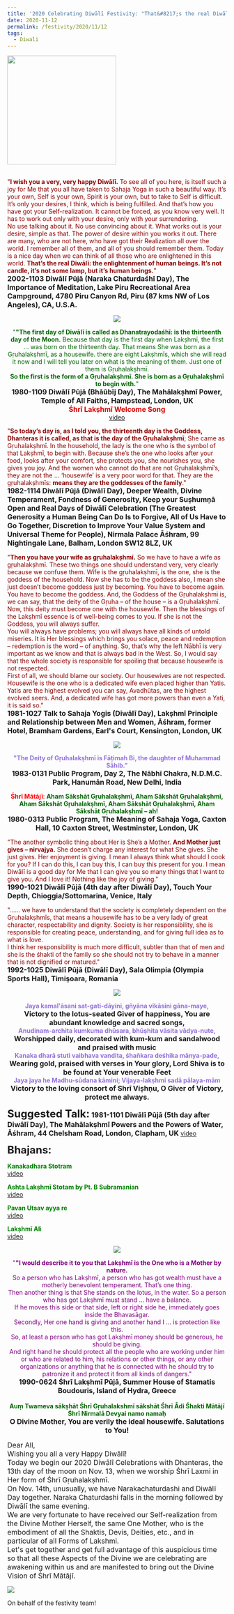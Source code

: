 ```yaml
---
title: '2020 Celebrating Diwālī Festivity: "That&#8217;s the real Diwālī: the enlightenment of human beings. It&#8217;s not candle, it&#8217;s not some lamp, but it&#8217;s human beings." '
date: 2020-11-12
permalink: /festivity/2020/11/12
tags:
  - Diwali
---
```


<div style="text-align: left"><img src="/images/image00.png" width="250" /></div><br>

<p>
<font color="DarkRed">"<b>I wish you a very, very happy Diwālī.</b>
To see all of you here, is itself such a joy for Me that you all have taken to Sahaja Yoga in such a beautiful way. It’s your own, Self is your own, Spirit is your own, but to take to Self is difficult. It’s only your desires, I think, which is being fulfilled. And that’s how you have got your Self-realization. It cannot be forced, as you know very well. It has to work out only with your desire, only with your surrendering.<br>
No use talking about it. No use convincing about it. What works out is your desire, simple as that. The power of desire within you works it out. There are many, who are not here, who have got their Realization all over the world. I remember all of them, and all of you should remember them. Today is a nice day when we can think of all those who are enlightened in this world. <b>That’s the real Diwālī: the enlightenment of human beings. It’s not candle, it’s not some lamp, but it’s human beings.</b>"</font><br>
<font size="+0"><b>2002-1103 Diwālī Pūjā (Naraka Chaturdaśhī Day), The Importance of Meditation, Lake Piru Recreational Area Campground, 4780 Piru Canyon Rd, Piru (87 kms NW of Los Angeles), CA, U.S.A.</b></font>
</p>

<div style="text-align: center"><img src="/images/image552.png" /></div>

<p style=" text-align:center;">
<font color="DarkGreen">"<b>"The first day of Diwālī is called as Dhanatrayodaśhī: is the thirteenth day of the Moon.</b> Because that day is the first day when Lakṣhmī, the first ... was born on the thirteenth day. That means She was born as a Gṛuhalakṣhmī, as a housewife. there are eight Lakṣhmīs, which she will read it now and I will tell you later on what is the meaning of them. Just one of them is Gṛuhalakṣhmī.<br>
<b>So the first is the form of a Gṛuhalakṣhmī. She is born as a Gṛuhalakṣhmī to begin with.</b>"</font><br>
<font size="+0"><b>1980-1109 Diwālī Pūjā (Bhāūbīj Day), The Mahālakṣhmī Power, Temple of All Faiths, Hampstead, London, UK</b></font><br>
<font color="Darkink"><font size="+0"><b>Śhrī Lakṣhmī Welcome Song</b></font></font><br>
<a href="https://www.youtube.com/watch?v=lLOalFn-UDA&feature=youtu.be&ab_channel=SahajaYoga">video</a>
</p>

<p>
<font color="DarkRed">"<b>So today’s day is, as I told you, the thirteenth day is the Goddess, Dhanteras it is called, as that is the day of the Gṛuhalakṣhmī</b>; She came as Gṛuhalakṣhmī. In the household, the lady is the one who is the symbol of that Lakṣhmī, to begin with. Because she’s the one who looks after your food, looks after your comfort, she protects you, she nourishes you, she gives you joy. And the women who cannot do that are not Gṛuhalakṣhmī’s, they are not the ... ‘housewife’ is a very poor word for that. They are the gṛuhalakṣhmīs: <b>means they are the goddesses of the family</b>."</font><br>
<font size="+0"><b>1982-1114 Diwālī Pūjā (Diwālī Day), Deeper Wealth, Divine Temperament, Fondness of Generosity, Keep your Suṣhumṇā Open and Real Days of Diwālī Celebration (The Greatest Generosity a Human Being Can Do Is to Forgive, All of Us Have to Go Together, Discretion to Improve Your Value System and Universal Theme for People), Nirmala Palace Āśhram, 99 Nightingale Lane, Balham, London SW12 8LZ, UK</b></font>
</p>

<p>
<font color="DarkRed">"<b>Then you have your wife as gṛuhalakṣhmī.</b> So we have to have a wife as gṛuhalakṣhmī. These two things one should understand very, very clearly because we confuse them. Wife is the gṛuhalakṣhmī, is the one, she is the goddess of the household. Now she has to be the goddess also, I mean she just doesn’t become goddess just by becoming. You have to become again. You have to become the goddess. And, the Goddess of the Gṛuhalakṣhmī is, we can say, that the deity of the Gṛuha – of the house – is a Gṛuhalakṣhmī.<br>
Now, this deity must become one with the housewife. Then the blessings of the Lakṣhmī essence is of well-being comes to you. If she is not the Goddess, you will always suffer.<br>
You will always have problems; you will always have all kinds of untold miseries. It is Her blessings which brings you solace, peace and redemption – redemption is the word – of anything. So, that’s why the left Nābhī is very important as we know and that is always bad in the West. So, I would say that the whole society is responsible for spoiling that because housewife is not respected.<br>
First of all, we should blame our society. Our housewives are not respected. Housewife is the one who is a dedicated wife even placed higher than Yatis. Yatis are the highest evolved you can say, Avadhūtas, are the highest evolved seers. And, a dedicated wife has got more powers than even a Yati, it is said so."</font><br>
<font size="+0"><b>1981-1027 Talk to Sahaja Yogis (Diwālī Day), Lakṣhmī Principle and Relationship between Men and Women, Āśhram, former Hotel, Bramham Gardens, Earl's Court, Kensington, London, UK</b></font>
</p>

<div style="text-align: center"><img src="/images/image553.png" /></div>

<p style="text-align:center;">
<font color="MediumPurple"><b>"The Deity of Gṛuhalakṣhmī is Fāṭimah Bi, the daughter of Muhammad Sāhib."</b></font><br>
<font size="+0"><b>1983-0131 Public Program, Day 2, The Nābhī Chakra, N.D.M.C. Park, Hanumān Road, New Delhi, India</b></font>
</p>

<p style="text-align:center;">
<font color="red"><b>Śhrī Mātājī</b></font>: <font color="DarkGreen"><b>Aham Sākshāt Gṛuhalakṣhmī, Aham Sākshāt Gṛuhalakṣhmī, Aham Sākshāt Gṛuhalakṣhmī, Aham Sākshāt Gṛuhalakṣhmī, Aham Sākshāt Gṛuhalakṣhmī – ah!</b></font><br>
<font size="+0"><b>1980-0313 Public Program, The Meaning of Sahaja Yoga, Caxton Hall, 10 Caxton Street, Westminster, London, UK</b></font>
</p>

<p>
<font color="DarkRed">"The another symbolic thing about Her is She’s a Mother. <b>And Mother just gives – nirvajya.</b> She doesn’t charge any interest for what She gives. She just gives. Her enjoyment is giving. I mean I always think what should I cook for you? If I can do this, I can buy this, I can buy this present for you. I mean Diwālī is a good day for Me that I can give you so many things that I want to give you. And I love it! Nothing like the joy of giving."</font><br>
<font size="+0"><b>1990-1021 Diwālī Pūjā (4th day after Diwālī Day), Touch Your Depth, Chioggia/Sottomarina, Venice, Italy</b></font>
</p>

<p>
<font color="DarkRed">"...... we have to understand that the society is completely dependent on the Gṛuhalakṣhmīs, that means a housewife has to be a very lady of great character, respectability and dignity. Society is her responsibility, she is responsible for creating peace, understanding, and for giving full idea as to what is love.<br>
I think her responsibility is much more difficult, subtler than that of men and she is the śhakti of the family so she should not try to behave in a manner that is not dignified or matured."</font><br>
<font size="+0"><b>1992-1025 Diwālī Pūjā (Diwālī Day), Sala Olimpia (Olympia Sports Hall), Timişoara, Romania</b></font>
</p>

<div style="text-align: center"><img src="/images/image554.png" /></div>

<p style="text-align:center;">
<font color="MediumPurple"><b>Jaya kamal‛āsani sat-gati-dāyini, gñyāna vikāsini gāna-maye,</b></font><br>
<font size="+0"><b>Victory to the lotus-seated Giver of happiness, You are abundant knowledge and sacred songs,</b></font><br>
<font color="MediumPurple"><b>Anudinam-archita kumkuma dhūsara, bhūṣhita vāsita vādya-nute,</b></font><br>
<font size="+0"><b>Worshipped daily, decorated with kum-kum and sandalwood and praised with music</b></font><br>
<font color="MediumPurple"><b>Kanaka dharā stuti vaibhava vandita, śhañkara deśhika mānya-pade,</b></font><br>
<font size="+0"><b>Wearing gold, praised with verses in Your glory, Lord Shiva is to be found at Your venerable Feet</b></font><br>
<font color="MediumPurple"><b>Jaya jaya he Madhu-sūdana kāmini; Vijaya-lakṣhmi sadā pālaya-mām</b></font><br>
<font size="+0"><b>Victory to the loving consort of Shrī Viṣhṇu, O Giver of Victory, protect me always.</b></font>
</p>

<font size="+2"><b>Suggested Talk:</b></font> 
<font size="+0"><b>1981-1101 Diwālī Pūjā (5th day after Diwālī Day), The Mahālakṣhmī Powers and the Powers of Water, Āśhram, 44 Chelsham Road, London, Clapham, UK</b></font>
<a href="https://www.youtube.com/watch?v=KsLfqrXUg4c&feature=emb_logo&ab_channel=TeachingsofH.H.ŚhrīMatajiNirmalaDevi"> video</a><br>

<font size="+2"><b>Bhajans:</b></font>

<p>
<font color="green"><b>Kanakadhara Stotram</b></font><br>
<a href="https://www.youtube.com/watch?v=NZo5cW44aI8&feature=youtu.be&ab_channel=SahajaYoga"> video</a><br>
</p>

<p>
<font color="green"><b>Ashta Lakṣhmī Stotam by Pt. B Subramanian</b></font><br>
<a href="https://www.youtube.com/watch?v=5kcw39qFWZ8&ab_channel=SahajaYoga">video</a>
</p>

<p>
<font color="green"><b>Pavan Utsav ayya re</b></font><br>
<a href="https://seven-teams.github.io/Videos_Links.html">video</a>
</p>
 
<p>
<font color="green"><b>Lakṣhmī Ali</b></font><br>
<a href="https://seven-teams.github.io/Videos_Links.html">video</a> 
</p>

<div style="text-align: center"><img src="/images/image555.png" /></div>

<p style="text-align:center;">
<font color="Purple">"<b>"I would describe it to you that Lakṣhmī is the One who is a Mother by nature.</b><br> 
So a person who has Lakṣhmī, a person who has got wealth must have a motherly benevolent temperament. That’s one thing.<br>
Then another thing is that She stands on the lotus, in the water. So a person who has got Lakṣhmī must stand ... have a balance.<br>
If he moves this side or that side, left or right side he, immediately goes inside the Bhavasāgar.<br>
Secondly, Her one hand is giving and another hand I ... is protection like this. <br>
So, at least a person who has got Lakṣhmī money should be generous, he should be giving.<br>
And right hand he should protect all the people who are working under him or who are related to him, his relations or other things, or any other organizations or anything that he is connected with he should try to patronize it and protect it from all kinds of dangers."</font><br>
<font size="+0"><b>1990-0624 Śhrī Lakṣhmī Pūjā, Summer House of Stamatis Boudouris, Island of Hydra, Greece</b></font>
<br>
<br>
<font color="DarkGreen"><b>Auṃ Twameva sākṣhāt Śhrī Gṛuhalakshmī sākshāt Śhrī Ādi Śhakti Mātājī Śhrī Nirmalā Devyai namo namaḥ</b></font><br>
<font size="+0"><b>O Divine Mother, You are verily the ideal housewife. Salutations to You! </b></font>
</p>

<p>
<font size="+0">Dear All,<br>
Wishing you all a very Happy Diwālī!<br>
Today we begin our 2020 Diwālī Celebrations with Dhanteras, the 13th day of the moon on Nov. 13, when we worship Śhrī Laxmi in Her form of Śhrī Gṛuhalakṣhmī.<br>
On Nov. 14th, unusually, we have Narakachaturdashi and Diwālī Day together. Naraka Chaturdashi falls in the morning followed by Diwālī the same evening.<br>
We are very fortunate to have received our Self-realization from the Divine Mother Herself, the same One Mother, who is the embodiment of all the Shaktis, Devis, Deities, etc., and in particular of all Forms of Lakshmi.<br> 
Let's get together and get full advantage of this auspicious time so that all these Aspects of the Divine we are celebrating are awakening within us and are manifested to bring out the Divine Vision of Śhrī Mātājī.</font>
</p>

<div style="text-align: left"><img src="/images/image556.png" /></div>
<p>
On behalf of the festivity team!
</p>